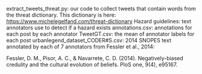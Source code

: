 extract_tweets_threat.py: our code to collect tweets that contain words from the threat dictionary. This dictionary is here: https://www.michelegelfand.com/threat-dictionary
Hazard guidelines: text annotators use to detect if a hazard exists 
annotations.csv: annotations for each post by each annotator
TweetGT.csv: the mean of annotator labels for each post
urbanlegend_dataset_CODER#S.csv: 2014 SNOPES text annotated by each of 7 annotators from Fessler et al., 2014:

Fessler, D. M., Pisor, A. C., & Navarrete, C. D. (2014). Negatively-biased credulity and the cultural evolution of beliefs. PloS one, 9(4), e95167.
